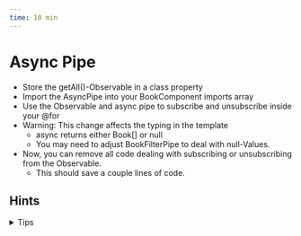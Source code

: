 ```yaml
---
time: 10 min
---
```


# Async Pipe

- Store the getAll()-Observable in a class property
- Import the AsyncPipe into your BookComponent imports array
- Use the Observable and async pipe to subscribe and unsubscribe inside your @for
- Warning: This change affects the typing in the template
    - async returns either Book[] or null
    - You may need to adjust BookFilterPipe to deal with null-Values.
- Now, you can remove all code dealing with subscribing or unsubscribing from the Observable.
    - This should save a couple lines of code.

## Hints

<details>
<summary>Tips</summary>

```ts
// book.component.ts
this.books$ = this.bookApiService.getAll();
```

```html
<!-- book.component.html -->

  @for (book of books$ | async | bookFilter: searchTerm; track book.isbn) {
```

</details>